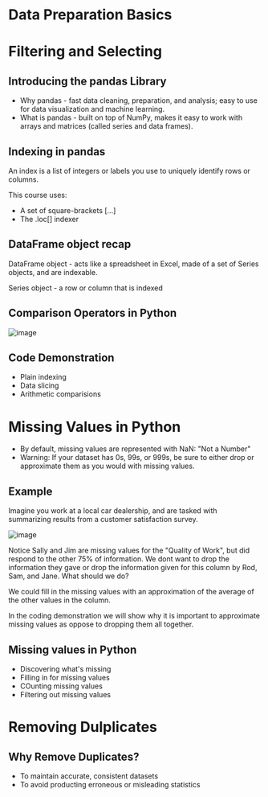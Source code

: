 # Data Preparation Basics

# Filtering and Selecting 

## Introducing the pandas Library

* Why pandas - fast data cleaning, preparation, and analysis; easy to use for data visualization and machine learning. 
* What is pandas - built on top of NumPy, makes it easy to work with arrays and matrices (called series and data frames). 

## Indexing in pandas

An index is a list of integers or labels you use to uniquely identify rows or columns.

This course uses:

* A set of square-brackets [...]
* The .loc[] indexer 

## DataFrame object recap

DataFrame object - acts like a spreadsheet in Excel, made of a set of Series objects, and are indexable.

Series object - a row or column that is indexed 

## Comparison Operators in Python 

![image](https://user-images.githubusercontent.com/76530973/191070350-7a861b0e-5333-4b7d-9800-2c9e7cc83380.png)

## Code Demonstration

* Plain indexing
* Data slicing 
* Arithmetic comparisions

# Missing Values in Python

* By default, missing values are represented with NaN: "Not a Number"
* Warning: If your dataset has 0s, 99s, or 999s, be sure to either drop or approximate them as you would with missing values. 

## Example 

Imagine you work at a local car dealership, and are tasked with summarizing results from a customer satisfaction survey. 

![image](https://user-images.githubusercontent.com/76530973/191333886-91fca58e-f315-49a4-945f-5c1b71dacced.png)

Notice Sally and Jim are missing values for the "Quality of Work", but did respond to the other 75% of information. We dont want to drop the information they gave or drop the information given for this column by Rod, Sam, and Jane. What should we do?

We could fill in the missing values with an approximation of the average of the other values in the column. 

In the coding demonstration we will show why it is important to approximate missing values as oppose to dropping them all together. 

## Missing values in Python

* Discovering what's missing 
* Filling in for missing values
* COunting missing values
* Filtering out missing values

# Removing Dulplicates

## Why Remove Duplicates?

* To maintain accurate, consistent datasets
* To avoid producting erroneous or misleading statistics





